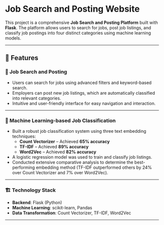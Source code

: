 # Job Search and Posting Website

This project is a comprehensive **Job Search and Posting Platform** built with **Flask**. The platform allows users to search for jobs, post job listings, and classify job postings into four distinct categories using machine learning models.

---

## 🚀 Features

### 🔎 Job Search and Posting  
- Users can search for jobs using advanced filters and keyword-based search.  
- Employers can post new job listings, which are automatically classified into relevant categories.  
- Intuitive and user-friendly interface for easy navigation and interaction.  

---

### 🧠 Machine Learning-based Job Classification  
- Built a robust job classification system using three text embedding techniques:  
   - **Count Vectorizer** – Achieved **65% accuracy**  
   - **TF-IDF** – Achieved **89% accuracy**  
   - **Word2Vec** – Achieved **82% accuracy**  
- A logistic regression model was used to train and classify job listings.  
- Conducted extensive comparative analysis to determine the best-performing embedding method (TF-IDF outperformed others by 24% over Count Vectorizer and 7% over Word2Vec).  

---

### 🏗️ Technology Stack  
- **Backend**: Flask (Python)  
- **Machine Learning**: scikit-learn, Pandas  
- **Data Transformation**: Count Vectorizer, TF-IDF, Word2Vec  

---

